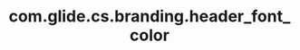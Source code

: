 ---
weight: 1101
layout: page
title: com.glide.cs.branding.header_font_color
description: ""
value: "#ffffff"
---